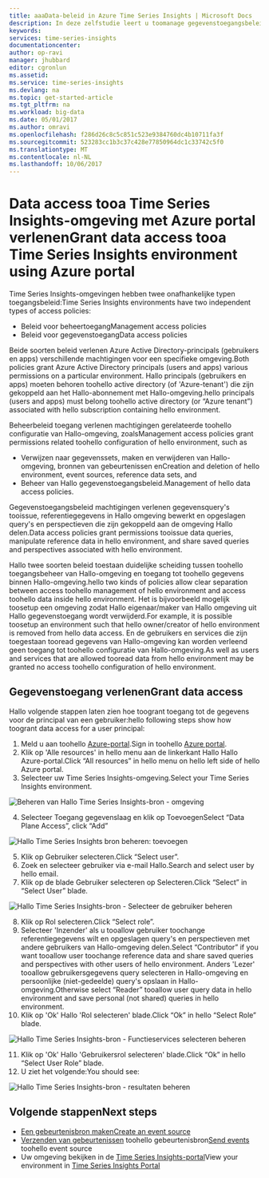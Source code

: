 ```yaml
---
title: aaaData-beleid in Azure Time Series Insights | Microsoft Docs
description: In deze zelfstudie leert u toomanage gegevenstoegangsbeleid in tijd reeks inzichten
keywords: 
services: time-series-insights
documentationcenter: 
author: op-ravi
manager: jhubbard
editor: cgronlun
ms.assetid: 
ms.service: time-series-insights
ms.devlang: na
ms.topic: get-started-article
ms.tgt_pltfrm: na
ms.workload: big-data
ms.date: 05/01/2017
ms.author: omravi
ms.openlocfilehash: f286d26c8c5c851c523e9384760dc4b10711fa3f
ms.sourcegitcommit: 523283cc1b3c37c428e77850964dc1c33742c5f0
ms.translationtype: MT
ms.contentlocale: nl-NL
ms.lasthandoff: 10/06/2017
---
```

# <a name="grant-data-access-tooa-time-series-insights-environment-using-azure-portal"></a><span data-ttu-id="21920-103">Data access tooa Time Series Insights-omgeving met Azure portal verlenen</span><span class="sxs-lookup"><span data-stu-id="21920-103">Grant data access tooa Time Series Insights environment using Azure portal</span></span>

<span data-ttu-id="21920-104">Time Series Insights-omgevingen hebben twee onafhankelijke typen toegangsbeleid:</span><span class="sxs-lookup"><span data-stu-id="21920-104">Time Series Insights environments have two independent types of access policies:</span></span>

* <span data-ttu-id="21920-105">Beleid voor beheertoegang</span><span class="sxs-lookup"><span data-stu-id="21920-105">Management access policies</span></span>
* <span data-ttu-id="21920-106">Beleid voor gegevenstoegang</span><span class="sxs-lookup"><span data-stu-id="21920-106">Data access policies</span></span>

<span data-ttu-id="21920-107">Beide soorten beleid verlenen Azure Active Directory-principals (gebruikers en apps) verschillende machtigingen voor een specifieke omgeving.</span><span class="sxs-lookup"><span data-stu-id="21920-107">Both policies grant Azure Active Directory principals (users and apps) various permissions on a particular environment.</span></span> <span data-ttu-id="21920-108">Hallo principals (gebruikers en apps) moeten behoren toohello active directory (of 'Azure-tenant') die zijn gekoppeld aan het Hallo-abonnement met Hallo-omgeving.</span><span class="sxs-lookup"><span data-stu-id="21920-108">hello principals (users and apps) must belong toohello active directory (or “Azure tenant”) associated with hello subscription containing hello environment.</span></span>

<span data-ttu-id="21920-109">Beheerbeleid toegang verlenen machtigingen gerelateerde toohello configuratie van Hallo-omgeving, zoals</span><span class="sxs-lookup"><span data-stu-id="21920-109">Management access policies grant permissions related toohello configuration of hello environment, such as</span></span>
*   <span data-ttu-id="21920-110">Verwijzen naar gegevenssets, maken en verwijderen van Hallo-omgeving, bronnen van gebeurtenissen en</span><span class="sxs-lookup"><span data-stu-id="21920-110">Creation and deletion of hello environment, event sources, reference data sets, and</span></span>
*   <span data-ttu-id="21920-111">Beheer van Hallo gegevenstoegangsbeleid.</span><span class="sxs-lookup"><span data-stu-id="21920-111">Management of hello data access policies.</span></span>

<span data-ttu-id="21920-112">Gegevenstoegangsbeleid machtigingen verlenen gegevensquery's tooissue, referentiegegevens in Hallo omgeving bewerkt en opgeslagen query's en perspectieven die zijn gekoppeld aan de omgeving Hallo delen.</span><span class="sxs-lookup"><span data-stu-id="21920-112">Data access policies grant permissions tooissue data queries, manipulate reference data in hello environment, and share saved queries and perspectives associated with hello environment.</span></span>

<span data-ttu-id="21920-113">Hallo twee soorten beleid toestaan duidelijke scheiding tussen toohello toegangsbeheer van Hallo-omgeving en toegang tot toohello gegevens binnen Hallo-omgeving.</span><span class="sxs-lookup"><span data-stu-id="21920-113">hello two kinds of policies allow clear separation between access toohello management of hello environment and access toohello data inside hello environment.</span></span> <span data-ttu-id="21920-114">Het is bijvoorbeeld mogelijk toosetup een omgeving zodat Hallo eigenaar/maker van Hallo omgeving uit Hallo gegevenstoegang wordt verwijderd.</span><span class="sxs-lookup"><span data-stu-id="21920-114">For example, it is possible toosetup an environment such that hello owner/creator of hello environment is removed from hello data access.</span></span> <span data-ttu-id="21920-115">En de gebruikers en services die zijn toegestaan tooread gegevens van Hallo-omgeving kan worden verleend geen toegang tot toohello configuratie van Hallo-omgeving.</span><span class="sxs-lookup"><span data-stu-id="21920-115">As well as users and services that are allowed tooread data from hello environment may be granted no access toohello configuration of hello environment.</span></span>

## <a name="grant-data-access"></a><span data-ttu-id="21920-116">Gegevenstoegang verlenen</span><span class="sxs-lookup"><span data-stu-id="21920-116">Grant data access</span></span>
<span data-ttu-id="21920-117">Hallo volgende stappen laten zien hoe toogrant toegang tot de gegevens voor de principal van een gebruiker:</span><span class="sxs-lookup"><span data-stu-id="21920-117">hello following steps show how toogrant data access for a user principal:</span></span>

1.  <span data-ttu-id="21920-118">Meld u aan toohello [Azure-portal](https://portal.azure.com).</span><span class="sxs-lookup"><span data-stu-id="21920-118">Sign in toohello [Azure portal](https://portal.azure.com).</span></span>
2.  <span data-ttu-id="21920-119">Klik op 'Alle resources' in hello menu aan de linkerkant Hallo Hallo Azure-portal.</span><span class="sxs-lookup"><span data-stu-id="21920-119">Click “All resources” in hello menu on hello left side of hello Azure portal.</span></span>
3.  <span data-ttu-id="21920-120">Selecteer uw Time Series Insights-omgeving.</span><span class="sxs-lookup"><span data-stu-id="21920-120">Select your Time Series Insights environment.</span></span>

  ![Beheren van Hallo Time Series Insights-bron - omgeving](media/data-access/getstarted-grant-data-access1.png)

4.  <span data-ttu-id="21920-122">Selecteer Toegang gegevenslaag en klik op Toevoegen</span><span class="sxs-lookup"><span data-stu-id="21920-122">Select “Data Plane Access”, click “Add”</span></span>

  ![Hallo Time Series Insights bron beheren: toevoegen](media/data-access/getstarted-grant-data-access2.png)

5.  <span data-ttu-id="21920-124">Klik op Gebruiker selecteren.</span><span class="sxs-lookup"><span data-stu-id="21920-124">Click “Select user”.</span></span>
6.  <span data-ttu-id="21920-125">Zoek en selecteer gebruiker via e-mail Hallo.</span><span class="sxs-lookup"><span data-stu-id="21920-125">Search and select user by hello email.</span></span>
7.  <span data-ttu-id="21920-126">Klik op de blade Gebruiker selecteren op Selecteren.</span><span class="sxs-lookup"><span data-stu-id="21920-126">Click “Select” in “Select User” blade.</span></span>

  ![Hallo Time Series Insights-bron - Selecteer de gebruiker beheren](media/data-access/getstarted-grant-data-access3.png)

8.  <span data-ttu-id="21920-128">Klik op Rol selecteren.</span><span class="sxs-lookup"><span data-stu-id="21920-128">Click “Select role”.</span></span>
9.  <span data-ttu-id="21920-129">Selecteer 'Inzender' als u tooallow gebruiker toochange referentiegegevens wilt en opgeslagen query's en perspectieven met andere gebruikers van Hallo-omgeving delen.</span><span class="sxs-lookup"><span data-stu-id="21920-129">Select “Contributor” if you want tooallow user toochange reference data and share saved queries and perspectives with other users of hello environment.</span></span> <span data-ttu-id="21920-130">Anders 'Lezer' tooallow gebruikersgegevens query selecteren in Hallo-omgeving en persoonlijke (niet-gedeelde) query's opslaan in Hallo-omgeving.</span><span class="sxs-lookup"><span data-stu-id="21920-130">Otherwise select “Reader” tooallow user query data in hello environment and save personal (not shared) queries in hello environment.</span></span>
10. <span data-ttu-id="21920-131">Klik op 'Ok' Hallo 'Rol selecteren' blade.</span><span class="sxs-lookup"><span data-stu-id="21920-131">Click “Ok” in hello “Select Role” blade.</span></span>

  ![Hallo Time Series Insights-bron - Functieservices selecteren beheren](media/data-access/getstarted-grant-data-access4.png)

11. <span data-ttu-id="21920-133">Klik op 'Ok' Hallo 'Gebruikersrol selecteren' blade.</span><span class="sxs-lookup"><span data-stu-id="21920-133">Click “Ok” in hello “Select User Role” blade.</span></span>
12. <span data-ttu-id="21920-134">U ziet het volgende:</span><span class="sxs-lookup"><span data-stu-id="21920-134">You should see:</span></span>

  ![Hallo Time Series Insights-bron - resultaten beheren](media/data-access/getstarted-grant-data-access5.png)

## <a name="next-steps"></a><span data-ttu-id="21920-136">Volgende stappen</span><span class="sxs-lookup"><span data-stu-id="21920-136">Next steps</span></span>

* [<span data-ttu-id="21920-137">Een gebeurtenisbron maken</span><span class="sxs-lookup"><span data-stu-id="21920-137">Create an event source</span></span>](time-series-insights-add-event-source.md)
* <span data-ttu-id="21920-138">[Verzenden van gebeurtenissen](time-series-insights-send-events.md) toohello gebeurtenisbron</span><span class="sxs-lookup"><span data-stu-id="21920-138">[Send events](time-series-insights-send-events.md) toohello event source</span></span>
* <span data-ttu-id="21920-139">Uw omgeving bekijken in de [Time Series Insights-portal](https://insights.timeseries.azure.com)</span><span class="sxs-lookup"><span data-stu-id="21920-139">View your environment in [Time Series Insights Portal](https://insights.timeseries.azure.com)</span></span>

